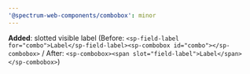 ```yaml
---
'@spectrum-web-components/combobox': minor
---
```


**Added**: slotted visible label (Before: `<sp-field-label for="combo">Label</sp-field-label><sp-combobox id="combo"></sp-combobox>` / After: `<sp-combobox><span slot="field-label">Label</span></sp-combobox>`)
